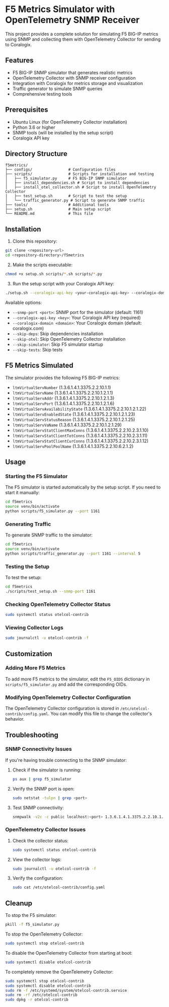 # F5 Metrics Simulator with OpenTelemetry SNMP Receiver

This project provides a complete solution for simulating F5 BIG-IP metrics using SNMP and collecting them with OpenTelemetry Collector for sending to Coralogix.

## Features

- F5 BIG-IP SNMP simulator that generates realistic metrics
- OpenTelemetry Collector with SNMP receiver configuration
- Integration with Coralogix for metrics storage and visualization
- Traffic generator to simulate SNMP queries
- Comprehensive testing tools

## Prerequisites

- Ubuntu Linux (for OpenTelemetry Collector installation)
- Python 3.6 or higher
- SNMP tools (will be installed by the setup script)
- Coralogix API key

## Directory Structure

```
f5metrics/
├── configs/                # Configuration files
├── scripts/                # Scripts for installation and testing
│   ├── f5_simulator.py     # F5 BIG-IP SNMP simulator
│   ├── install_dependencies.sh # Script to install dependencies
│   ├── install_otel_collector.sh # Script to install OpenTelemetry Collector
│   ├── test_setup.sh       # Script to test the setup
│   └── traffic_generator.py # Script to generate SNMP traffic
├── tools/                  # Additional tools
├── setup.sh                # Main setup script
└── README.md               # This file
```

## Installation

1. Clone this repository:

```bash
git clone <repository-url>
cd <repository-directory>/f5metrics
```

2. Make the scripts executable:

```bash
chmod +x setup.sh scripts/*.sh scripts/*.py
```

3. Run the setup script with your Coralogix API key:

```bash
./setup.sh --coralogix-api-key <your-coralogix-api-key> --coralogix-domain <your-coralogix-domain>
```

Available options:
- `--snmp-port <port>`: SNMP port for the simulator (default: 1161)
- `--coralogix-api-key <key>`: Your Coralogix API key (required)
- `--coralogix-domain <domain>`: Your Coralogix domain (default: coralogix.com)
- `--skip-deps`: Skip dependencies installation
- `--skip-otel`: Skip OpenTelemetry Collector installation
- `--skip-simulator`: Skip F5 simulator startup
- `--skip-tests`: Skip tests

## F5 Metrics Simulated

The simulator provides the following F5 BIG-IP metrics:

- `ltmVirtualServNumber` (1.3.6.1.4.1.3375.2.2.10.1.1)
- `ltmVirtualServName` (1.3.6.1.4.1.3375.2.2.10.1.2.1.1)
- `ltmVirtualServAddr` (1.3.6.1.4.1.3375.2.2.10.1.2.1.3)
- `ltmVirtualServPort` (1.3.6.1.4.1.3375.2.2.10.1.2.1.6)
- `ltmVirtualServAvailabilityState` (1.3.6.1.4.1.3375.2.2.10.1.2.1.22)
- `ltmVirtualServEnabledState` (1.3.6.1.4.1.3375.2.2.10.1.2.1.23)
- `ltmVirtualServStatusReason` (1.3.6.1.4.1.3375.2.2.10.1.2.1.25)
- `ltmVirtualServVaName` (1.3.6.1.4.1.3375.2.2.10.1.2.1.29)
- `ltmVirtualServStatClientMaxConns` (1.3.6.1.4.1.3375.2.2.10.2.3.1.10)
- `ltmVirtualServStatClientTotConns` (1.3.6.1.4.1.3375.2.2.10.2.3.1.11)
- `ltmVirtualServStatClientCurConns` (1.3.6.1.4.1.3375.2.2.10.2.3.1.12)
- `ltmVirtualServPoolPoolName` (1.3.6.1.4.1.3375.2.2.10.6.2.1.2)

## Usage

### Starting the F5 Simulator

The F5 simulator is started automatically by the setup script. If you need to start it manually:

```bash
cd f5metrics
source venv/bin/activate
python scripts/f5_simulator.py --port 1161
```

### Generating Traffic

To generate SNMP traffic to the simulator:

```bash
cd f5metrics
source venv/bin/activate
python scripts/traffic_generator.py --port 1161 --interval 5
```

### Testing the Setup

To test the setup:

```bash
cd f5metrics
./scripts/test_setup.sh --snmp-port 1161
```

### Checking OpenTelemetry Collector Status

```bash
sudo systemctl status otelcol-contrib
```

### Viewing Collector Logs

```bash
sudo journalctl -u otelcol-contrib -f
```

## Customization

### Adding More F5 Metrics

To add more F5 metrics to the simulator, edit the `F5_OIDS` dictionary in `scripts/f5_simulator.py` and add the corresponding OIDs.

### Modifying OpenTelemetry Collector Configuration

The OpenTelemetry Collector configuration is stored in `/etc/otelcol-contrib/config.yaml`. You can modify this file to change the collector's behavior.

## Troubleshooting

### SNMP Connectivity Issues

If you're having trouble connecting to the SNMP simulator:

1. Check if the simulator is running:
   ```bash
   ps aux | grep f5_simulator
   ```

2. Verify the SNMP port is open:
   ```bash
   sudo netstat -tulpn | grep <port>
   ```

3. Test SNMP connectivity:
   ```bash
   snmpwalk -v2c -c public localhost:<port> 1.3.6.1.4.1.3375.2.2.10.1.1
   ```

### OpenTelemetry Collector Issues

1. Check the collector status:
   ```bash
   sudo systemctl status otelcol-contrib
   ```

2. View the collector logs:
   ```bash
   sudo journalctl -u otelcol-contrib -f
   ```

3. Verify the configuration:
   ```bash
   sudo cat /etc/otelcol-contrib/config.yaml
   ```

## Cleanup

To stop the F5 simulator:

```bash
pkill -f f5_simulator.py
```

To stop the OpenTelemetry Collector:

```bash
sudo systemctl stop otelcol-contrib
```

To disable the OpenTelemetry Collector from starting at boot:

```bash
sudo systemctl disable otelcol-contrib
```

To completely remove the OpenTelemetry Collector:

```bash
sudo systemctl stop otelcol-contrib
sudo systemctl disable otelcol-contrib
sudo rm -f /etc/systemd/system/otelcol-contrib.service
sudo rm -rf /etc/otelcol-contrib
sudo dpkg -r otelcol-contrib
```
